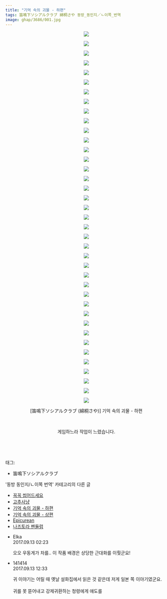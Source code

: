 ```yaml
---
title: "기억 속의 괴물 - 하편"
tags: 笛鳴下ソシアルクラブ 綿桐さや 동방_동인지／ㄴ이쪽_번역
image: ghap/3686/001.jpg
---
```

<div class="article">
<p style="text-align: center; clear: none; float: none;"><img src="{{ site.nasurl }}/ghap/3686/001.jpg"/></p>
<p style="text-align: center; clear: none; float: none;"><img src="{{ site.nasurl }}/ghap/3686/002.jpg"/></p>
<p style="text-align: center; clear: none; float: none;"><img src="{{ site.nasurl }}/ghap/3686/003.jpg"/></p>
<p style="text-align: center; clear: none; float: none;"><img src="{{ site.nasurl }}/ghap/3686/004.jpg"/></p>
<p style="text-align: center; clear: none; float: none;"><img src="{{ site.nasurl }}/ghap/3686/005.jpg"/></p>
<p style="text-align: center; clear: none; float: none;"><img src="{{ site.nasurl }}/ghap/3686/006.jpg"/></p>
<p style="text-align: center; clear: none; float: none;"><img src="{{ site.nasurl }}/ghap/3686/007.jpg"/></p>
<p style="text-align: center; clear: none; float: none;"><img src="{{ site.nasurl }}/ghap/3686/008.jpg"/></p>
<p style="text-align: center; clear: none; float: none;"><img src="{{ site.nasurl }}/ghap/3686/009.jpg"/></p>
<p style="text-align: center; clear: none; float: none;"><img src="{{ site.nasurl }}/ghap/3686/010.jpg"/></p>
<p style="text-align: center; clear: none; float: none;"><img src="{{ site.nasurl }}/ghap/3686/011.jpg"/></p>
<p style="text-align: center; clear: none; float: none;"><img src="{{ site.nasurl }}/ghap/3686/012.jpg"/></p>
<p style="text-align: center; clear: none; float: none;"><img src="{{ site.nasurl }}/ghap/3686/013.jpg"/></p>
<p style="text-align: center; clear: none; float: none;"><img src="{{ site.nasurl }}/ghap/3686/014.jpg"/></p>
<p style="text-align: center; clear: none; float: none;"><img src="{{ site.nasurl }}/ghap/3686/015.jpg"/></p>
<p style="text-align: center; clear: none; float: none;"><img src="{{ site.nasurl }}/ghap/3686/016.jpg"/></p>
<p style="text-align: center; clear: none; float: none;"><img src="{{ site.nasurl }}/ghap/3686/017.jpg"/></p>
<p style="text-align: center; clear: none; float: none;"><img src="{{ site.nasurl }}/ghap/3686/018.jpg"/></p>
<p style="text-align: center; clear: none; float: none;"><img src="{{ site.nasurl }}/ghap/3686/019.jpg"/></p>
<p style="text-align: center; clear: none; float: none;"><img src="{{ site.nasurl }}/ghap/3686/020.jpg"/></p>
<p style="text-align: center; clear: none; float: none;"><img src="{{ site.nasurl }}/ghap/3686/021.jpg"/></p>
<p style="text-align: center; clear: none; float: none;"><img src="{{ site.nasurl }}/ghap/3686/022.jpg"/></p>
<p style="text-align: center; clear: none; float: none;"><img src="{{ site.nasurl }}/ghap/3686/023.jpg"/></p>
<p style="text-align: center; clear: none; float: none;"><img src="{{ site.nasurl }}/ghap/3686/024.jpg"/></p>
<p style="text-align: center; clear: none; float: none;"><img src="{{ site.nasurl }}/ghap/3686/025.jpg"/></p>
<p style="text-align: center; clear: none; float: none;"><img src="{{ site.nasurl }}/ghap/3686/026.jpg"/></p>
<p style="text-align: center; clear: none; float: none;"><img src="{{ site.nasurl }}/ghap/3686/027.jpg"/></p>
<p style="text-align: center; clear: none; float: none;"><img src="{{ site.nasurl }}/ghap/3686/028.jpg"/></p>
<p style="text-align: center; clear: none; float: none;"><img src="{{ site.nasurl }}/ghap/3686/029.jpg"/></p>
<p style="text-align: center; clear: none; float: none;"><img src="{{ site.nasurl }}/ghap/3686/030.jpg"/></p>
<p style="text-align: center; clear: none; float: none;"><img src="{{ site.nasurl }}/ghap/3686/031.jpg"/></p>
<p style="text-align: center; clear: none; float: none;"><img src="{{ site.nasurl }}/ghap/3686/032.jpg"/></p>
<p style="text-align: center; clear: none; float: none;"><img src="{{ site.nasurl }}/ghap/3686/033.jpg"/></p>
<p style="text-align: center; clear: none; float: none;"><img src="{{ site.nasurl }}/ghap/3686/034.jpg"/></p>
<p style="text-align: center; clear: none; float: none;"><img src="{{ site.nasurl }}/ghap/3686/035.jpg"/></p>
<p style="text-align: center; clear: none; float: none;"><img src="{{ site.nasurl }}/ghap/3686/036.jpg"/></p>
<p style="text-align: center; clear: none; float: none;"><img src="{{ site.nasurl }}/ghap/3686/037.jpg"/></p>
<p style="text-align: center; clear: none; float: none;"><img src="{{ site.nasurl }}/ghap/3686/038.jpg"/></p>
<p style="text-align: center; clear: none; float: none;"><img src="{{ site.nasurl }}/ghap/3686/039.jpg"/></p>
<p style="text-align: center; clear: none; float: none;">[笛鳴下ソシアルクラブ (綿桐さや)] 기억 속의 괴물 - 하편</p>
<p style="text-align: center; clear: none; float: none;"><br/></p>
<p style="text-align: center; clear: none; float: none;">게임하느라 작업이 느렸습니다.</p>
<p style="text-align: center; clear: none; float: none;"><br/></p>
<p><br/></p>
</div><div class="tagTrail">
<p>태그: </p>
<ul>
<li>笛鳴下ソシアルクラブ</li>
</ul>
</div><div class="another">
<p>'동방 동인지/ㄴ이쪽 번역' 카테고리의 다른 글</p>
<ul>
<li><a href="/2017-09-21-ghap_3762">꼭꼭 씹어드세요</a></li>
<li><a href="/2017-09-15-ghap_3719">고추사냥</a></li>
<li><a href="/2017-09-12-ghap_3686">기억 속의 괴물 - 하편</a></li>
<li><a href="/2017-09-04-ghap_3684">기억 속의 괴물 - 상편</a></li>
<li><a href="/2017-09-02-ghap_3677">Epicurean</a></li>
<li><a href="/2017-09-01-ghap_3676">나즈토라 펜듈럼</a></li>
</ul>
</div><div class="cb_module cb_fluid">
<div class="cb_wrt cb_profile">
<div class="comment">
<ul>
<li class="cb_thumb_off" id="comment15081835">
<div class="cb_comment_area">
<div class="cb_info_area">
<div class="cb_section">
<span class="cb_nick_name">Elka</span>
</div>
<div class="cb_section">
<span class="cb_date">2017.09.13 02:23 </span>
</div>
</div>
<div class="cb_dsc_comment">
<p class="cb_dsc">
											오오 우동게가 차를.. 이 작품 배경은 상당한 근대화를 이뤗군요!
										</p>
</div>
</div></li>
<li class="cb_thumb_off" id="comment15081993">
<div class="cb_comment_area">
<div class="cb_info_area">
<div class="cb_section">
<span class="cb_nick_name">141414</span>
</div>
<div class="cb_section">
<span class="cb_date">2017.09.13 12:33 </span>
</div>
</div>
<div class="cb_dsc_comment">
<p class="cb_dsc">
											귀 이야기는 어릴 때 옛날 설화집에서 읽은 것 같은데 저게 일본 쪽 이야기였군요.<br/>
<br/>
귀를 못 뜯어내고 강제귀환하는 청령에게 애도를
										</p>
</div>
</div></li>
</ul>
</div>
</div><!-- commentList close -->
</div>